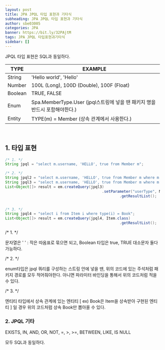 ```yaml
---
layout: post
title: JPA JPQL 타입 표현과 기타식
subheading: JPA JPQL 타입 표현과 기타식
author: sbe03005
categories: JPA
banner: https://bit.ly/32PAjtM
tags: JPA JPQL 타입표현과기타식
sidebar: []
---
```


JPQL 타입 표현은 SQL과 동일하다.

| TYPE    | EXAMPLE                                                      |
| ------- | ------------------------------------------------------------ |
| String  | 'Hello world', 'Hello'                                       |
| Number  | 100L (Long), 100D (Double), 100F (Float)                     |
| Boolean | TRUE, FALSE                                                  |
| Enum    | Spa.MemberType.User (jpql스트링에 넣을 땐 패키지 명을 반드시 포함해야한다.) |
| Entity  | TYPE(m) = Member (상속 관계에서 사용한다.)                   |

<br/>

## 1. 타입 표현

```java
/* 1. */
String jpql = "select m.username, 'HELLO', true from Member m";

/* 2. */
String jpql2 = "select m.username, 'HELLO', true from Member m where m.type = jpabook.MemberType.Admin";
String jpql3 = "select m.username, 'HELLO', true from Member m where m.type = :userType";
List<Object[]> result = em.createQuery(jpql3)
      										.setParameter("userType", MemberType.ADMIN)
													.getResultList();


/* 3. */
String jpql4 = "select i from Item i where type(i) = Book";
List<Object[]> result = em.createQuery(jpql4, Item.class)
													.getResultList();
```

/* 1. */

문자열은 ' ' : 작은 따옴표로 묶으면 되고, Boolean 타입은 true, TRUE 대소문자 둘다 가능하다. 

/* 2. */

enum타입은 jpql 쿼리를 구성하는 스트링 안에 넣을 땐, 위의 코드에 있는 주석처럼 패키지 경로를 모두 적어줘야한다. 아니면 파라미터 바인딩을 통해서 위의 코드처럼 적을 수 있다.

/* 3. */

엔티티 타입에서 상속 관계에 있는 엔티티 [ ex) Book은 Item을 상속받아 구현된 엔티티 ] 일 경우 위의 코드처럼 상속 Book만 뽑아올 수 있다.



### 2. JPQL 기타

EXISTS, IN, AND, OR, NOT, =, >, >=, BETWEEN, LIKE, IS NULL

모두 SQL과 동일하다.

